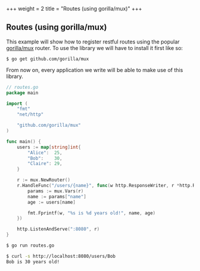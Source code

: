 +++
weight = 2
title = "Routes (using gorilla/mux)"
+++

## Routes (using gorilla/mux)

This example will show how to register restful routes using the popular <a target="_blank" href="https://github.com/gorilla/mux">gorilla/mux</a> router.
To use the library we will have to install it first like so:

`$ go get github.com/gorilla/mux`

From now on, every application we write will be able to make use of this library.

``` go
// routes.go
package main

import (
	"fmt"
	"net/http"

	"github.com/gorilla/mux"
)

func main() {
	users := map[string]int{
		"Alice":  25,
		"Bob":    30,
		"Claire": 29,
	}

	r := mux.NewRouter()
	r.HandleFunc("/users/{name}", func(w http.ResponseWriter, r *http.Request) {
		params := mux.Vars(r)
		name := params["name"]
		age := users[name]

		fmt.Fprintf(w, "%s is %d years old!", name, age)
	})

	http.ListenAndServe(":8080", r)
}
```
``` sh
$ go run routes.go

$ curl -s http://localhost:8080/users/Bob
Bob is 30 years old!
```
